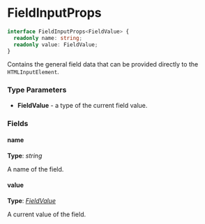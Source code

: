 # FieldInputProps

```typescript
interface FieldInputProps<FieldValue> {
  readonly name: string;
  readonly value: FieldValue;
}
```

Contains the general field data that can be provided directly to the
`HTMLInputElement`.

### Type Parameters

- **FieldValue** - a type of the current field value.

### Fields

#### name
**Type**: _string_

A name of the field.

#### value

**Type**: _[FieldValue](#type-parameters)_

A current value of the field.
